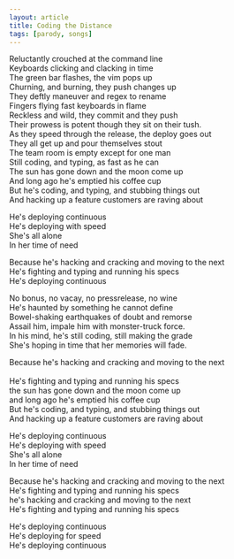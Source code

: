 ```yaml
---
layout: article
title: Coding the Distance
tags: [parody, songs]
---
```


Reluctantly crouched at the command line<br />
Keyboards clicking and clacking in time<br />
The green bar flashes, the vim pops up<br />
Churning, and burning, they push changes up<br />
They deftly maneuver and regex to rename<br />
Fingers flying fast keyboards in flame<br />
Reckless and wild, they commit and they push<br />
Their prowess is potent though they sit on their tush.<br />
As they speed through the release, the deploy goes out<br />
They all get up and pour themselves stout<br />
The team room is empty except for one man<br />
Still coding, and typing, as fast as he can<br />
The sun has gone down and the moon come up<br />
And long ago he's emptied his coffee cup<br />
But he's coding, and typing, and stubbing things out<br />
And hacking up a feature customers are raving about<br />

He's deploying continuous<br />
He's deploying with speed<br />
She's all alone<br />
In her time of need<br />

Because he's hacking and cracking and moving to the next<br />
He's fighting and typing and running his specs<br />
He's deploying continuous<br />

No bonus, no vacay, no pressrelease, no wine<br />
He's haunted by something he cannot define<br />
Bowel-shaking earthquakes of doubt and remorse<br />
Assail him, impale him with monster-truck force.<br />
In his mind, he's still coding, still making the grade<br />
She's hoping in time that her memories will fade.<br />

Because he's hacking and cracking and moving to the next<br /><br />
He's fighting and typing and running his specs<br />
the sun has gone down and the moon come up<br />
and long ago he's emptied his coffee cup<br />
But he's coding, and typing, and stubbing things out<br />
And hacking up a feature customers are raving about<br />

He's deploying continuous<br />
He's deploying with speed<br />
She's all alone<br />
In her time of need<br />

Because he's hacking and cracking and moving to the next<br />
He's fighting and typing and running his specs<br />
he's hacking and cracking and moving to the next<br />
He's fighting and typing and running his specs<br />

He's deploying continuous<br />
He's deploying for speed<br />
He's deploying continuous<br />
